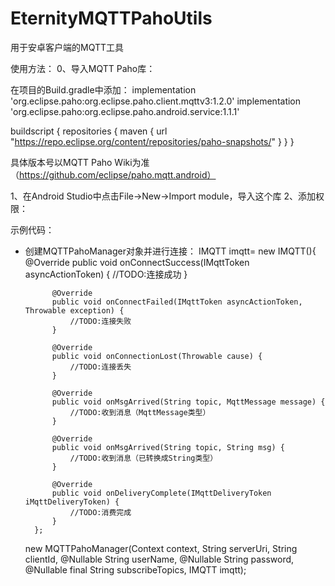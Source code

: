 # EternityMQTTPahoUtils
用于安卓客户端的MQTT工具

使用方法：
0、导入MQTT Paho库：

  在项目的Build.gradle中添加：
  implementation 'org.eclipse.paho:org.eclipse.paho.client.mqttv3:1.2.0'
  implementation 'org.eclipse.paho:org.eclipse.paho.android.service:1.1.1'
  
  buildscript {
    repositories {
        maven {
           url "https://repo.eclipse.org/content/repositories/paho-snapshots/"
         }
      }
 }
 
  具体版本号以MQTT Paho Wiki为准（https://github.com/eclipse/paho.mqtt.android）
  
1、在Android Studio中点击File->New->Import module，导入这个库
2、添加权限：
<uses-permission android:name="android.permission.WAKE_LOCK" />

示例代码：
* 创建MQTTPahoManager对象并进行连接：
  IMQTT imqtt=        new IMQTT(){
            @Override
            public void onConnectSuccess(IMqttToken asyncActionToken) {
                //TODO:连接成功
            }

            @Override
            public void onConnectFailed(IMqttToken asyncActionToken, Throwable exception) {
                //TODO:连接失败
            }

            @Override
            public void onConnectionLost(Throwable cause) {
                //TODO:连接丢失
            }

            @Override
            public void onMsgArrived(String topic, MqttMessage message) {
                //TODO:收到消息（MqttMessage类型）
            }

            @Override
            public void onMsgArrived(String topic, String msg) {
                //TODO:收到消息（已转换成String类型）
            }

            @Override
            public void onDeliveryComplete(IMqttDeliveryToken iMqttDeliveryToken) {
                //TODO:消费完成
            }
        };

  new MQTTPahoManager(Context context, String serverUri, String clientId, @Nullable String userName, @Nullable String password, @Nullable final String subscribeTopics, IMQTT imqtt);
